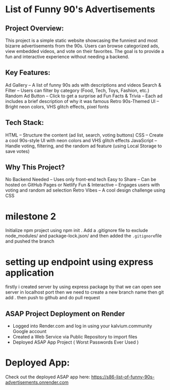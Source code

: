# List of Funny 90's Advertisements

## Project Overview:
This project is a simple static website showcasing the funniest and most bizarre advertisements from the 90s. Users can browse categorized ads, view embedded videos, and vote on their favorites. The goal is to provide a fun and interactive experience without needing a backend.

## Key Features:
 Ad Gallery – A list of funny 90s ads with descriptions and videos
 Search & Filter – Users can filter by category (Food, Tech, Toys, Fashion, etc.)
 Random Ad Button – Click to get a surprise ad
 Fun Facts & Trivia – Each ad includes a brief description of why it was famous
 Retro 90s-Themed UI – Bright neon colors, VHS glitch effects, pixel fonts

 ## Tech Stack:  
HTML – Structure the content (ad list, search, voting buttons)
CSS – Create a cool 90s-style UI with neon colors and VHS glitch effects
JavaScript – Handle voting, filtering, and the random ad feature (using Local Storage to save votes)



## Why This Project?
 No Backend Needed – Uses only front-end tech
 Easy to Share – Can be hosted on GitHub Pages or Netlify
 Fun & Interactive – Engages users with voting and random ad selection
 Retro Vibes – A cool design challenge using CSS

# milestone 2
 Initialize npm project using npm init .
 Add a .gitignore file to exclude node_modules/ and package-lock.json/ and then added the  `.gitignore`file  and pushed the branch

# setting up endpoint using express application 
  firstly i created server by using express package by that we can open see server in localhost port 
  then we need to create a new branch name then git add . then push to github and do pull request  


## ASAP Project Deployment on Render

- Logged into Render.com and log in using your kalvium.community Google account
- Created a Web Service via Public Repository to import files
- Deployed ASAP App Project ( Worst Passwords Ever Used )


# Deployed App:
Check out the deployed ASAP app here: https://s86-list-of-funny-90s-advertisements.onrender.com